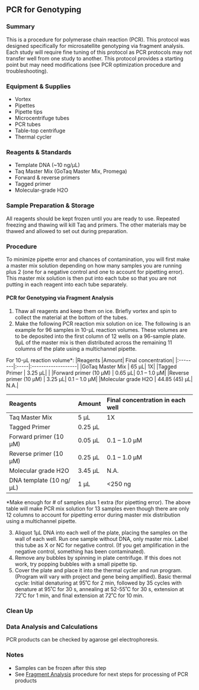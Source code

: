 ## PCR for Genotyping

### Summary
This is a procedure for polymerase chain reaction (PCR). This protocol was designed specifically for microsatellite genotyping via fragment analysis. Each study will require fine tuning of this protocol as PCR protocols may not transfer well from one study to another. This protocol provides a starting point but may need modifications (see PCR optimization procedure and troubleshooting).

### Equipment & Supplies
- Vortex
- Pipettes
- Pipette tips
- Microcentrifuge tubes
- PCR tubes
- Table-top centrifuge
- Thermal cycler

### Reagents & Standards
- Template DNA (~10 ng/µL)
- Taq Master Mix (GoTaq Master Mix, Promega)
- Forward & reverse primers
- Tagged primer
- Molecular-grade H2O

### Sample Preparation & Storage
All reagents should be kept frozen until you are ready to use. Repeated freezing and thawing will kill Taq and primers. The other materials may be thawed and allowed to set out during preparation.

### Procedure
To minimize pipette error and chances of contamination, you will first make a master mix solution depending on how many samples you are running plus 2 (one for a negative control and one to account for pipetting error). This master mix solution is then put into each tube so that you are not putting in each reagent into each tube separately.

#### PCR for Genotyping via Fragment Analysis
1. Thaw all reagents and keep them on ice. Briefly vortex and spin to collect the material at the bottom of the tubes.
2. Make the following PCR reaction mix solution on ice.
The following is an example for 96 samples in 10-µL reaction volumes. These volumes are to be deposited into the first column of 12 wells on a 96-sample plate. 9µL of the master mix is then distributed across the remaining 11 columns of the plate using a multichannel pipette.

For 10-µL reaction volume*:
|Reagents	|Amount| Final concentration|
|:--------|:-----|:-------------------|
|GoTaq Master Mix	| 65 µL| 1X| 
|Tagged Primer | 3.25 µL|  |
|Forward primer (10 µM)	| 0.65 µL| 0.1 – 1.0 µM|
|Reverse primer	(10 µM) | 3.25 µL| 0.1 – 1.0 µM|
|Molecular grade H2O	| 44.85 (45) µL| N.A.|

|Reagents	|Amount	|Final concentration in each well
|:--------|:-----|:-------------------|
|Taq Master Mix | 5 µL|	1X
|Tagged Primer | 0.25 µL|
|Forward primer (10 µM) |	0.05 µL| 0.1 – 1.0 µM
|Reverse primer (10 µM) |	0.25 µL|	0.1 – 1.0 µM
|Molecular grade H2O | 3.45 µL|	N.A.
|DNA template (10 ng/µL)	| 1 µL|	<250 ng

*Make enough for # of samples plus 1 extra (for pipetting error). The above table will make PCR mix solution for 13 samples even though there are only 12 columns to account for pipetting error during master mix distribution using a multichannel pipette.

3. Aliquot 1µL DNA into each well of the plate, placing the samples on the wall of each well. Run one sample without DNA, only master mix. Label this tube as X or NC for negative control. (If you get amplification in the negative control, something has been contaminated).
4. Remove any bubbles by spinning in plate centrifuge. If this does not work, try popping bubbles with a small pipette tip.
5. Cover the plate and place it into the thermal cycler and run program. (Program will vary with project and gene being amplified).
  Basic thermal cycle: Initial denaturing at 95˚C for 2 min, followed by 35 cycles with denature at 95˚C for 30 s, annealing at 52-55˚C for 30 s, extension at 72˚C for 1 min, and final extension at 72˚C for 10 min.

### Clean Up

### Data Analysis and Calculations
PCR products can be checked by agarose gel electrophoresis.

### Notes
- Samples can be frozen after this step
- See [Fragment Analysis](Frag_analysis.md) procedure for next steps for processing of PCR products
